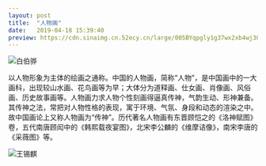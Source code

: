 ```yaml
---
layout: post
title:  "人物画"
date:   2019-04-18 15:39:40
preview: https://cdn.sinaimg.cn.52ecy.cn/large/005BYqpgly1g37wx2xb4wj30go0csgmm.jpg
---
```


![白伯骅](https://cdn.sinaimg.cn.52ecy.cn/large/005BYqpgly1g37wx2xb4wj30go0csgmm.jpg)

以人物形象为主体的绘画之通称。中国的人物画，简称“人物”，是中国画中的一大画科，出现较山水画、花鸟画等为早；大体分为道释画、仕女画、肖像画、风俗画、历史故事画等。人物画力求人物个性刻画得逼真传神，气韵生动、形神兼备。其传神之法，常把对人物性格的表现，寓于环境、气氛、身段和动态的渲染之中。故中国画论上又称人物画为“传神”。历代著名人物画有东晋顾恺之的《洛神赋图》卷，五代南唐顾闳中的《韩熙载夜宴图》，北宋李公麟的《维摩诘像》，南宋李唐的《采薇图》等。


![王锡麒](https://cdn.sinaimg.cn.52ecy.cn/large/005BYqpgly1g37wzq1bqaj313l0t6gqb.jpg)
